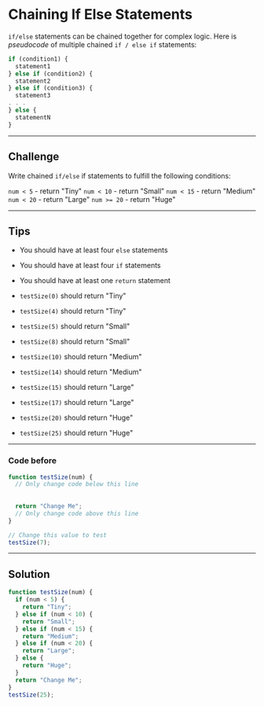# Chaining If Else Statements

`if/else` statements can be chained together for complex logic. Here is *pseudocode* of multiple chained `if / else if` statements:

```js
if (condition1) {
  statement1
} else if (condition2) {
  statement2
} else if (condition3) {
  statement3
. . .
} else {
  statementN
}
```

---

## Challenge

Write chained `if/else` if statements to fulfill the following conditions:

`num < 5` - return "Tiny"
`num < 10` - return "Small"
`num < 15` - return "Medium"
`num < 20` - return "Large"
`num >= 20` - return "Huge"

---

## Tips

- You should have at least four `else` statements

- You should have at least four `if` statements

- You should have at least one `return` statement

- `testSize(0)` should return "Tiny"

- `testSize(4)` should return "Tiny"

- `testSize(5)` should return "Small"

- `testSize(8)` should return "Small"

- `testSize(10)` should return "Medium"

- `testSize(14)` should return "Medium"

- `testSize(15)` should return "Large"

- `testSize(17)` should return "Large"

- `testSize(20)` should return "Huge"

- `testSize(25)` should return "Huge"

---

### Code before

```js
function testSize(num) {
  // Only change code below this line
  
  
  return "Change Me";
  // Only change code above this line
}

// Change this value to test
testSize(7);
```

---

## Solution

```js
function testSize(num) {
  if (num < 5) {
    return "Tiny";
  } else if (num < 10) {
    return "Small";
  } else if (num < 15) {
    return "Medium";
  } else if (num < 20) {
    return "Large";
  } else {
    return "Huge";
  }
  return "Change Me";
}
testSize(25);
```